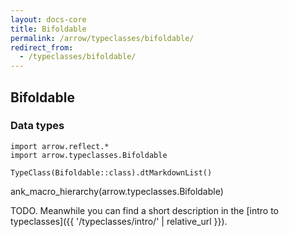 ```yaml
---
layout: docs-core
title: Bifoldable
permalink: /arrow/typeclasses/bifoldable/
redirect_from:
  - /typeclasses/bifoldable/
---
```


## Bifoldable




### Data types

```kotlin:ank:replace
import arrow.reflect.*
import arrow.typeclasses.Bifoldable

TypeClass(Bifoldable::class).dtMarkdownList()
```

ank_macro_hierarchy(arrow.typeclasses.Bifoldable)

TODO. Meanwhile you can find a short description in the [intro to typeclasses]({{ '/typeclasses/intro/' | relative_url }}).
